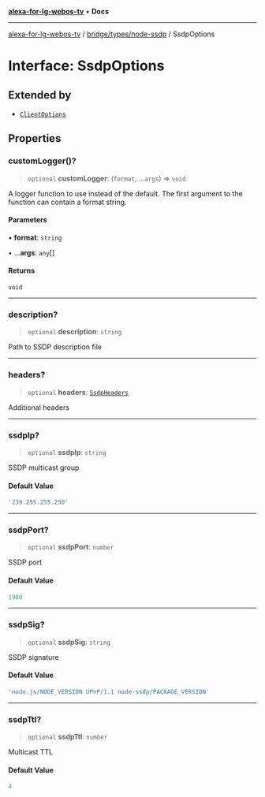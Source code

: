 [**alexa-for-lg-webos-tv**](../../../../README.md) • **Docs**

***

[alexa-for-lg-webos-tv](../../../../modules.md) / [bridge/types/node-ssdp](../README.md) / SsdpOptions

# Interface: SsdpOptions

## Extended by

- [`ClientOptions`](ClientOptions.md)

## Properties

### customLogger()?

> `optional` **customLogger**: (`format`, ...`args`) => `void`

A logger function to use instead of the default. The first argument to the
function can contain a format string.

#### Parameters

• **format**: `string`

• ...**args**: `any`[]

#### Returns

`void`

***

### description?

> `optional` **description**: `string`

Path to SSDP description file

***

### headers?

> `optional` **headers**: [`SsdpHeaders`](SsdpHeaders.md)

Additional headers

***

### ssdpIp?

> `optional` **ssdpIp**: `string`

SSDP multicast group

#### Default Value

```ts
'239.255.255.250'
```

***

### ssdpPort?

> `optional` **ssdpPort**: `number`

SSDP port

#### Default Value

```ts
1900
```

***

### ssdpSig?

> `optional` **ssdpSig**: `string`

SSDP signature

#### Default Value

```ts
'node.js/NODE_VERSION UPnP/1.1 node-ssdp/PACKAGE_VERSION'
```

***

### ssdpTtl?

> `optional` **ssdpTtl**: `number`

Multicast TTL

#### Default Value

```ts
4
```
